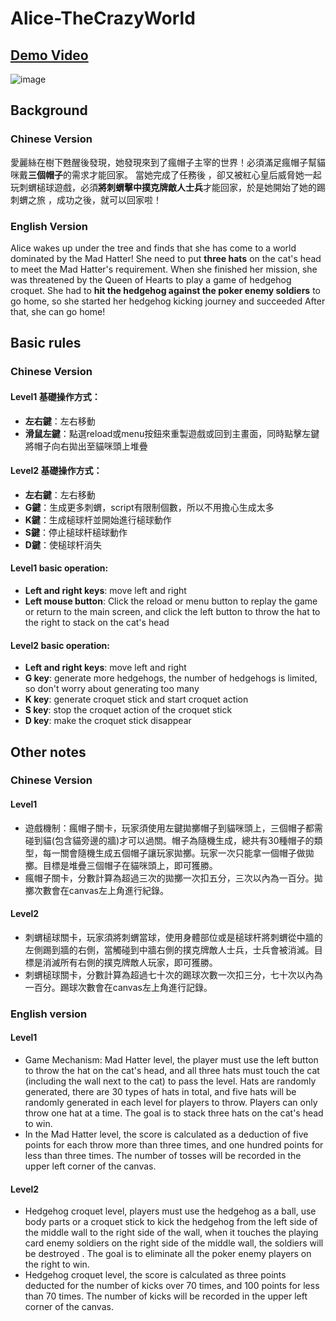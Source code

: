 # Alice-TheCrazyWorld
## [Demo Video](https://youtu.be/7yd0XRQmmp8)
![image](https://user-images.githubusercontent.com/40749393/150721982-b9f074dc-f32d-4c5b-b6c5-8642e65bb30e.png)

## Background
### Chinese Version
愛麗絲在樹下甦醒後發現，她發現來到了瘋帽子主宰的世界！必須滿足瘋帽子幫貓咪戴**三個帽子**的需求才能回家。
當她完成了任務後 ，卻又被紅心皇后威脅她一起玩刺蝟槌球遊戲，必須**將刺蝟擊中撲克牌敵人士兵**才能回家，於是她開始了她的踢刺蝟之旅 ，成功之後，就可以回家啦！
### English Version
Alice wakes up under the tree and finds that she has come to a world dominated by the Mad Hatter! She need to put **three hats** on the cat's head to meet the Mad Hatter's requirement.
When she finished her mission, she was threatened by the Queen of Hearts to play a game of hedgehog croquet. She had to **hit the hedgehog against the poker enemy soldiers** to go home, so she started her hedgehog kicking journey and succeeded After that, she can go home!


## Basic rules
### Chinese Version
#### Level1 基礎操作方式：
- **左右鍵**：左右移動
- **滑鼠左鍵**：點選reload或menu按鈕來重製遊戲或回到主畫面，同時點擊左鍵將帽子向右拋出至貓咪頭上堆疊
#### Level2 基礎操作方式：
- **左右鍵**：左右移動
-	**G鍵**：生成更多刺蝟，script有限制個數，所以不用擔心生成太多
-	**K鍵**：生成槌球杆並開始進行槌球動作
-	**S鍵**：停止槌球杆槌球動作
-	**D鍵**：使槌球杆消失

#### Level1 basic operation:
- **Left and right keys**: move left and right
- **Left mouse button**: Click the reload or menu button to replay the game or return to the main screen, and click the left button to throw the hat to the right to stack on the cat's head
#### Level2 basic operation:
- **Left and right keys**: move left and right
- **G key**: generate more hedgehogs, the number of hedgehogs is limited, so don't worry about generating too many
- **K key**: generate croquet stick and start croquet action
- **S key**: stop the croquet action of the croquet stick
- **D key**: make the croquet stick disappear

## Other notes
### Chinese Version
#### Level1
- 遊戲機制：瘋帽子關卡，玩家須使用左鍵拋擲帽子到貓咪頭上，三個帽子都需碰到貓(包含貓旁邊的牆)才可以過關。帽子為隨機生成，總共有30種帽子的類型，每一關會隨機生成五個帽子讓玩家拋擲。玩家一次只能拿一個帽子做拋擲。目標是堆疊三個帽子在貓咪頭上，即可獲勝。
- 瘋帽子關卡，分數計算為超過三次的拋擲一次扣五分，三次以內為一百分。拋擲次數會在canvas左上角進行紀錄。
#### Level2
- 刺蝟槌球關卡，玩家須將刺蝟當球，使用身體部位或是槌球杆將刺蝟從中牆的左側踢到牆的右側，當觸碰到中牆右側的撲克牌敵人士兵，士兵會被消滅。目標是消滅所有右側的撲克牌敵人玩家，即可獲勝。
- 刺蝟槌球關卡，分數計算為超過七十次的踢球次數一次扣三分，七十次以內為一百分。踢球次數會在canvas左上角進行記錄。
### English version
#### Level1
- Game Mechanism: Mad Hatter level, the player must use the left button to throw the hat on the cat's head, and all three hats must touch the cat (including the wall next to the cat) to pass the level. Hats are randomly generated, there are 30 types of hats in total, and five hats will be randomly generated in each level for players to throw. Players can only throw one hat at a time. The goal is to stack three hats on the cat's head to win.
- In the Mad Hatter level, the score is calculated as a deduction of five points for each throw more than three times, and one hundred points for less than three times. The number of tosses will be recorded in the upper left corner of the canvas.
#### Level2
- Hedgehog croquet level, players must use the hedgehog as a ball, use body parts or a croquet stick to kick the hedgehog from the left side of the middle wall to the right side of the wall, when it touches the playing card enemy soldiers on the right side of the middle wall, the soldiers will be destroyed . The goal is to eliminate all the poker enemy players on the right to win.
- Hedgehog croquet level, the score is calculated as three points deducted for the number of kicks over 70 times, and 100 points for less than 70 times. The number of kicks will be recorded in the upper left corner of the canvas.
